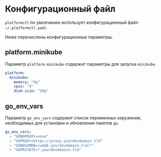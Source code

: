 # Конфигурационный файл

`platformctl` по умолчанию использует конфигурационный
файл `~/.platformctl.yaml`.

Ниже перечислены конфигурационные параметры.

## platform.minikube

Параметр `platform.minikube` содержит параметры для запуска `minikube`.

```yaml
platform:
  minikube:
    memory: "4g"
    cpus: "4"
    disk-size: "50g"
```

## go_env_vars

Параметр `go_env_vars` содержит список переменных окружения, необходимых для
установки и обновления пакетов `go`.

```yaml
go_env_vars:
  - "GONOPROXY=none"
  - "GOPROXY=https://proxy.yourdevdomain.tld"
  - "GONOSUMDB=sumdb.yourdevdomain.tld/*"
  - "GOPRIVATE=*.yourdevdomain.tld"
```
